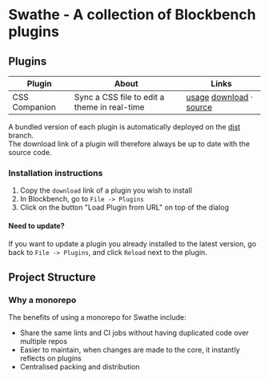 # Swathe - A collection of Blockbench plugins

## Plugins

| Plugin        | About                                        | Links                                                                     |
| ---           | ---                                          | ---                                                                       |
| CSS Companion | Sync a CSS file to edit a theme in real-time | [usage][cc-readme] [download][cc-cdn] · [source](./plugins/css-companion) |

[cc-readme]: ./plugins/css-companion/README.md
[cc-cdn]: https://cdn.jsdelivr.net/gh/Unoqwy/blockbench-mouseless@dist/css_companion.js

A bundled version of each plugin is automatically deployed on the [dist](https://github.com/Unoqwy/blockbench-mouseless/tree/dist) branch.  
The download link of a plugin will therefore always be up to date with the source code.

### Installation instructions

1. Copy the `download` link of a plugin you wish to install
2. In Blockbench, go to `File -> Plugins`
3. Click on the button "Load Plugin from URL" on top of the dialog

#### Need to update?

If you want to update a plugin you already installed to the latest version, 
go back to `File -> Plugins`, and click `Reload` next to the plugin.

## Project Structure

### Why a monorepo

The benefits of using a monorepo for Swathe include:

- Share the same lints and CI jobs without having duplicated code over multiple repos
- Easier to maintain, when changes are made to the core, it instantly reflects on plugins
- Centralised packing and distribution
